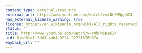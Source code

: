 ```yaml
---
content_type: external-resource
external_url: http://www.youtube.com/watch?v=rNhPM5pp6Z4
has_external_license_warning: true
license: https://en.wikipedia.org/wiki/All_rights_reserved
status: ''
title: http://www.youtube.com/watch?v=rNhPM5pp6Z4
uid: 61ad6fe1-3d43-4ab4-9224-927f1376b07a
wayback_url: ''
---
```

